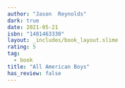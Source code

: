 ```yaml
---
author: "Jason  Reynolds"
dark: true
date: 2021-05-21
isbn: "1481463330"
layout: _includes/book_layout.slime
rating: 5
tag:
  - book
title: "All American Boys"
has_review: false
---
```



